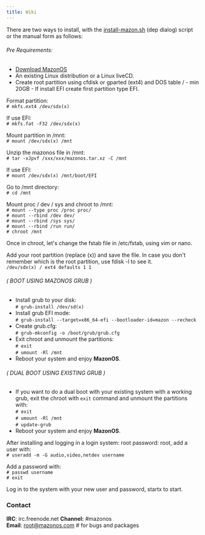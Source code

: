 ```yaml
---
title: Wiki
---
```

There are two ways to install, with the [install-mazon.sh](/install-mazon.sh) (dep dialog) script or the manual form as follows:

###### Pre Requirements:
- [Download MazonOS](/releases/)
- An existing Linux distribution or a Linux liveCD.
- Create root partition using cfdisk or gparted (ext4) and DOS table / - min 20GB - If install EFI create first partition type EFI.

Format partition:  
`# mkfs.ext4 /dev/sdx(x)`

If use EFI:  
`# mkfs.fat -F32 /dev/sdx(x)`

Mount partition in /mnt:  
`# mount /dev/sdx(x) /mnt`

Unzip the mazonos file in /mnt:  
`# tar -xJpvf /xxx/xxx/mazonos.tar.xz -C /mnt`

 If use EFI:  
`# mount /dev/sdx(x) /mnt/boot/EFI`

Go to /mnt directory:  
`# cd /mnt`

Mount proc / dev / sys and chroot to /mnt:  
`# mount --type proc /proc proc/`  
`# mount --rbind /dev dev/`  
`# mount --rbind /sys sys/`  
`# mount --rbind /run run/`  
`# chroot /mnt`

Once in chroot, let's change the fstab file in /etc/fstab, using vim or nano.

Add your root partition (replace (x)) and save the file.
In case you don't remember which is the root partition, use fdisk -l to see it.  
`/dev/sdx(x) / ext4 defaults 1 1`

###### ( BOOT USING MAZONOS GRUB )
- Install grub to your disk:  
`# grub-install /dev/sd(x)`  
- Install grub EFI mode:  
`# grub-install --target=x86_64-efi --bootloader-id=mazon --recheck`  
- Create grub.cfg:  
`# grub-mkconfig -o /boot/grub/grub.cfg`  
- Exit chroot and unmount the partitions:  
`# exit`  
`# umount -Rl /mnt`  
- Reboot your system and enjoy **MazonOS**.

###### ( DUAL BOOT USING EXISTING GRUB )
- If you want to do a dual boot with your existing system with a working grub, exit the chroot with `exit` command and unmount the partitions with:  
`# exit`  
`# umount -Rl /mnt`  
`# update-grub`  
- Reboot your system and enjoy **MazonOS**.

After installing and logging in a login system: root password: root, add a user with:  
`# useradd -m -G audio,video,netdev username`

Add a password with:  
`# passwd username`  
`# exit`

Log in to the system with your new user and password, startx to start.

### Contact

**IRC**: irc.freenode.net **Channel:** #mazonos  
**Email**: root@mazonos.com # for bugs and packages
